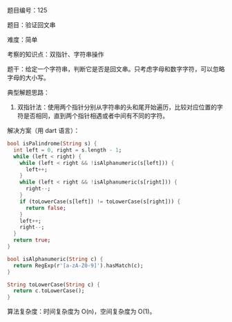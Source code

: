 题目编号：125

题目：验证回文串

难度：简单

考察的知识点：双指针、字符串操作

题干：给定一个字符串，判断它是否是回文串。只考虑字母和数字字符，可以忽略字母的大小写。

典型解题思路：

1. 双指针法：使用两个指针分别从字符串的头和尾开始遍历，比较对应位置的字符是否相同，直到两个指针相遇或者中间有不同的字符。

解决方案（用 dart 语言）：

```dart
bool isPalindrome(String s) {
  int left = 0, right = s.length - 1;
  while (left < right) {
    while (left < right && !isAlphanumeric(s[left])) {
      left++;
    }
    while (left < right && !isAlphanumeric(s[right])) {
      right--;
    }
    if (toLowerCase(s[left]) != toLowerCase(s[right])) {
      return false;
    }
    left++;
    right--;
  }
  return true;
}

bool isAlphanumeric(String c) {
  return RegExp(r'[a-zA-Z0-9]').hasMatch(c);
}

String toLowerCase(String c) {
  return c.toLowerCase();
}
```

算法复杂度：时间复杂度为 O(n)，空间复杂度为 O(1)。